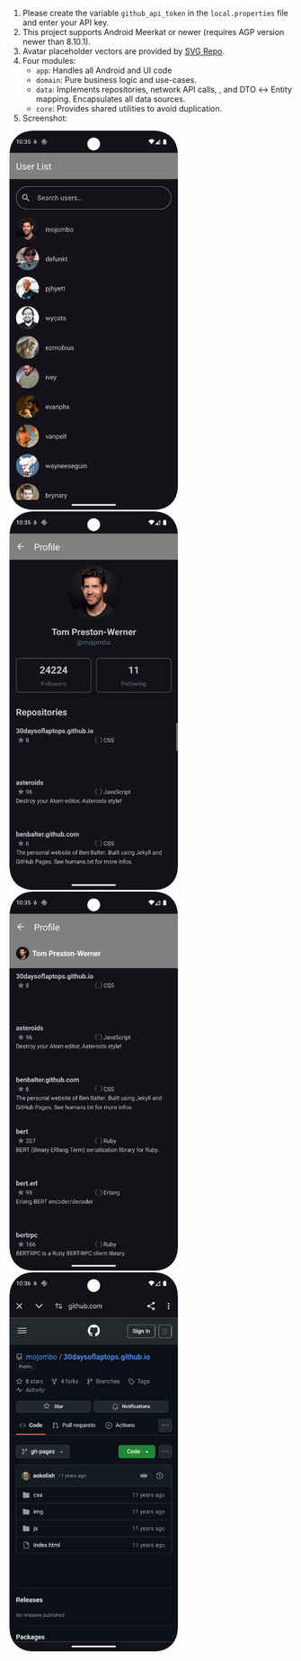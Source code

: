 1. Please create the variable `github_api_token` in the `local.properties` file and enter your API key.
2. This project supports Android Meerkat or newer (requires AGP version newer than 8.10.1).
3. Avatar placeholder vectors are provided by [SVG Repo](https://www.svgrepo.com).
4. Four modules: 
   * `app`: Handles all Android and UI code
   * `domain`: Pure business logic and use-cases.
   * `data`: Implements repositories, network API calls, , and DTO ↔ Entity mapping. Encapsulates all data sources.
   * `core`: Provides shared utilities to avoid duplication.
5. Screenshot:
 <img src="screenshot/user_list.png" alt="user list" width="300">
 <img src="screenshot/profile.png" alt="profile" width="300">
 <img src="screenshot/profile_collapsed.png" alt="profile collapsed" width="300">
 <img src="screenshot/inapp_custom_tab.png" alt="inapp custom tab" width="300">
